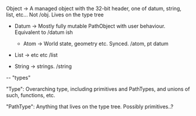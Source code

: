 Object -> A managed object with the 32-bit header, one of datum, string, list, etc... Not /obj. Lives on the type tree

- Datum -> Mostly fully mutable PathObject with user behaviour. Equivalent to /datum ish

  - Atom -> World state, geometry etc. Synced. /atom, pt datum

- List -> etc etc /list

- String -> strings. /string


-- "types"

"Type": Overarching type, including primitives and PathTypes, and unions of such, functions, etc.

"PathType": Anything that lives on the type tree. Possibly primitives..?
